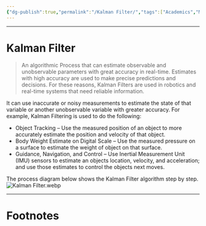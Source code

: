 ```yaml
---
{"dg-publish":true,"permalink":"/Kalman Filter/","tags":["Academics","Mathematics"]}
---
```



---
# Kalman Filter
> An algorithmic Process that can estimate observable and unobservable parameters with great accuracy in real-time. Estimates with high accuracy are used to make precise predictions and decisions. For these reasons, Kalman Filters are used in robotics and real-time systems that need reliable information.

It can use inaccurate or noisy measurements to estimate the state of that variable or another unobservable variable with greater accuracy. For example, Kalman Filtering is used to do the following:
- Object Tracking – Use the measured position of an object to more accurately estimate the position and velocity of that object.
- Body Weight Estimate on Digital Scale – Use the measured pressure on a surface to estimate the weight of object on that surface.
- Guidance, Navigation, and Control – Use Inertial Measurement Unit (IMU) sensors to estimate an objects location, velocity, and acceleration; and use those estimates to control the objects next moves.

The process diagram below shows the Kalman Filter algorithm step by step.
![Kalman Filter.webp](/img/user/Vaulted%20Images/Kalman%20Filter.webp)



---
# Footnotes